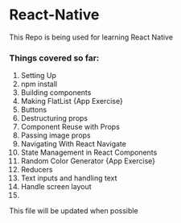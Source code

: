 # React-Native

This Repo is being used for learning React Native

### Things covered so far:
1. Setting Up
2. npm install
3. Building components
4. Making FlatList {App Exercise}
5. Buttons
6. Destructuring props
7. Component Reuse with Props
8. Passing image props
9. Navigating With React Navigate
10. State Management in React Components
11. Random Color Generator {App Exercise}
12. Reducers
13. Text inputs and handling text
14. Handle screen layout
15. 

This file will be updated when possible
